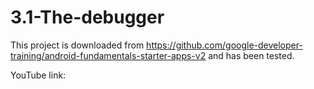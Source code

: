 # 3.1-The-debugger

This project is downloaded from https://github.com/google-developer-training/android-fundamentals-starter-apps-v2 and has been tested.

YouTube link: 
